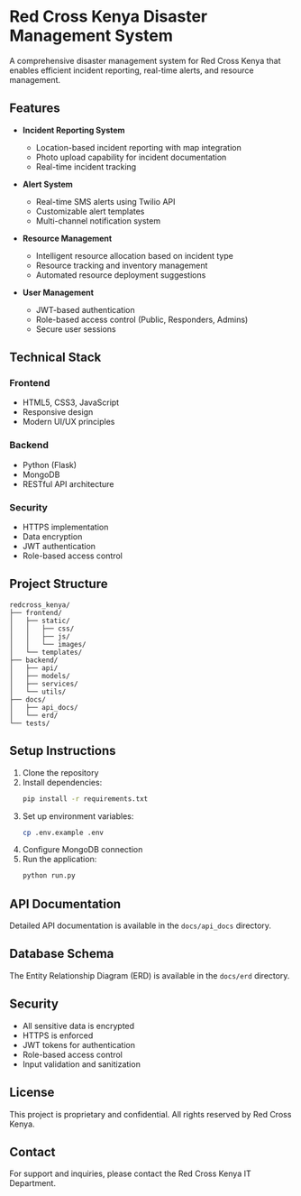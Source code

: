# Red Cross Kenya Disaster Management System

A comprehensive disaster management system for Red Cross Kenya that enables efficient incident reporting, real-time alerts, and resource management.

## Features

- **Incident Reporting System**
  - Location-based incident reporting with map integration
  - Photo upload capability for incident documentation
  - Real-time incident tracking

- **Alert System**
  - Real-time SMS alerts using Twilio API
  - Customizable alert templates
  - Multi-channel notification system

- **Resource Management**
  - Intelligent resource allocation based on incident type
  - Resource tracking and inventory management
  - Automated resource deployment suggestions

- **User Management**
  - JWT-based authentication
  - Role-based access control (Public, Responders, Admins)
  - Secure user sessions

## Technical Stack

### Frontend
- HTML5, CSS3, JavaScript
- Responsive design
- Modern UI/UX principles

### Backend
- Python (Flask)
- MongoDB
- RESTful API architecture

### Security
- HTTPS implementation
- Data encryption
- JWT authentication
- Role-based access control

## Project Structure

```
redcross_kenya/
├── frontend/
│   ├── static/
│   │   ├── css/
│   │   ├── js/
│   │   └── images/
│   └── templates/
├── backend/
│   ├── api/
│   ├── models/
│   ├── services/
│   └── utils/
├── docs/
│   ├── api_docs/
│   └── erd/
└── tests/
```

## Setup Instructions

1. Clone the repository
2. Install dependencies:
   ```bash
   pip install -r requirements.txt
   ```
3. Set up environment variables:
   ```bash
   cp .env.example .env
   ```
4. Configure MongoDB connection
5. Run the application:
   ```bash
   python run.py
   ```

## API Documentation

Detailed API documentation is available in the `docs/api_docs` directory.

## Database Schema

The Entity Relationship Diagram (ERD) is available in the `docs/erd` directory.

## Security

- All sensitive data is encrypted
- HTTPS is enforced
- JWT tokens for authentication
- Role-based access control
- Input validation and sanitization

## License

This project is proprietary and confidential. All rights reserved by Red Cross Kenya.

## Contact

For support and inquiries, please contact the Red Cross Kenya IT Department. 